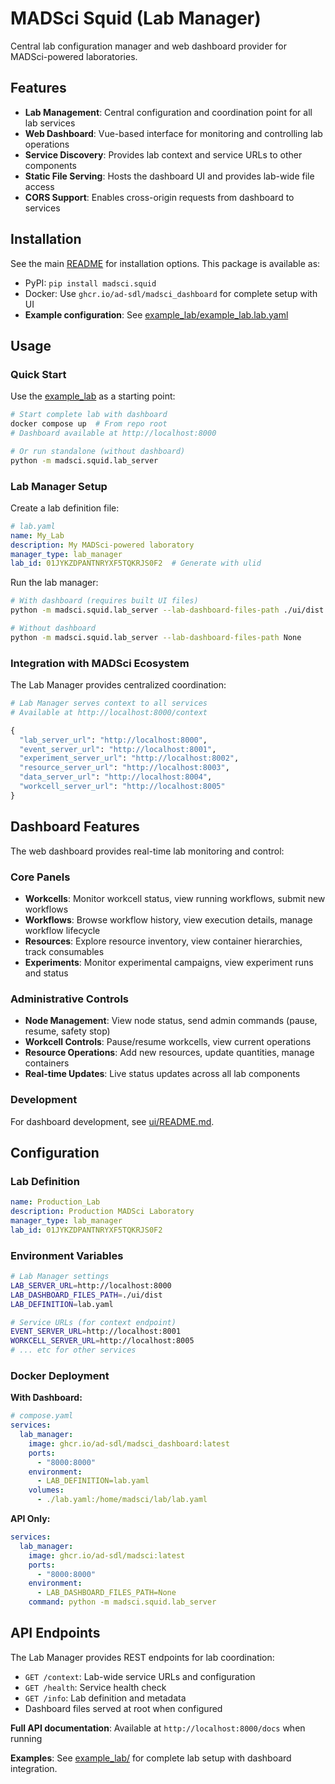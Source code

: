 # MADSci Squid (Lab Manager)

Central lab configuration manager and web dashboard provider for MADSci-powered laboratories.

## Features

- **Lab Management**: Central configuration and coordination point for all lab services
- **Web Dashboard**: Vue-based interface for monitoring and controlling lab operations
- **Service Discovery**: Provides lab context and service URLs to other components
- **Static File Serving**: Hosts the dashboard UI and provides lab-wide file access
- **CORS Support**: Enables cross-origin requests from dashboard to services

## Installation

See the main [README](../../README.md#installation) for installation options. This package is available as:
- PyPI: `pip install madsci.squid`
- Docker: Use `ghcr.io/ad-sdl/madsci_dashboard` for complete setup with UI
- **Example configuration**: See [example_lab/example_lab.lab.yaml](../../example_lab/example_lab.lab.yaml)

## Usage

### Quick Start

Use the [example_lab](../../example_lab/) as a starting point:

```bash
# Start complete lab with dashboard
docker compose up  # From repo root
# Dashboard available at http://localhost:8000

# Or run standalone (without dashboard)
python -m madsci.squid.lab_server
```

### Lab Manager Setup

Create a lab definition file:

```yaml
# lab.yaml
name: My_Lab
description: My MADSci-powered laboratory
manager_type: lab_manager
lab_id: 01JYKZDPANTNRYXF5TQKRJS0F2  # Generate with ulid
```

Run the lab manager:

```bash
# With dashboard (requires built UI files)
python -m madsci.squid.lab_server --lab-dashboard-files-path ./ui/dist

# Without dashboard
python -m madsci.squid.lab_server --lab-dashboard-files-path None
```

### Integration with MADSci Ecosystem

The Lab Manager provides centralized coordination:

```python
# Lab Manager serves context to all services
# Available at http://localhost:8000/context

{
  "lab_server_url": "http://localhost:8000",
  "event_server_url": "http://localhost:8001",
  "experiment_server_url": "http://localhost:8002",
  "resource_server_url": "http://localhost:8003",
  "data_server_url": "http://localhost:8004",
  "workcell_server_url": "http://localhost:8005"
}
```

## Dashboard Features

The web dashboard provides real-time lab monitoring and control:

### Core Panels
- **Workcells**: Monitor workcell status, view running workflows, submit new workflows
- **Workflows**: Browse workflow history, view execution details, manage workflow lifecycle
- **Resources**: Explore resource inventory, view container hierarchies, track consumables
- **Experiments**: Monitor experimental campaigns, view experiment runs and status

### Administrative Controls
- **Node Management**: View node status, send admin commands (pause, resume, safety stop)
- **Workcell Controls**: Pause/resume workcells, view current operations
- **Resource Operations**: Add new resources, update quantities, manage containers
- **Real-time Updates**: Live status updates across all lab components

### Development

For dashboard development, see [ui/README.md](../../ui/README.md).

## Configuration

### Lab Definition
```yaml
name: Production_Lab
description: Production MADSci Laboratory
manager_type: lab_manager
lab_id: 01JYKZDPANTNRYXF5TQKRJS0F2
```

### Environment Variables
```bash
# Lab Manager settings
LAB_SERVER_URL=http://localhost:8000
LAB_DASHBOARD_FILES_PATH=./ui/dist
LAB_DEFINITION=lab.yaml

# Service URLs (for context endpoint)
EVENT_SERVER_URL=http://localhost:8001
WORKCELL_SERVER_URL=http://localhost:8005
# ... etc for other services
```

### Docker Deployment

**With Dashboard:**
```yaml
# compose.yaml
services:
  lab_manager:
    image: ghcr.io/ad-sdl/madsci_dashboard:latest
    ports:
      - "8000:8000"
    environment:
      - LAB_DEFINITION=lab.yaml
    volumes:
      - ./lab.yaml:/home/madsci/lab/lab.yaml
```

**API Only:**
```yaml
services:
  lab_manager:
    image: ghcr.io/ad-sdl/madsci:latest
    ports:
      - "8000:8000"
    environment:
      - LAB_DASHBOARD_FILES_PATH=None
    command: python -m madsci.squid.lab_server
```

## API Endpoints

The Lab Manager provides REST endpoints for lab coordination:

- `GET /context`: Lab-wide service URLs and configuration
- `GET /health`: Service health check
- `GET /info`: Lab definition and metadata
- Dashboard files served at root when configured

**Full API documentation**: Available at `http://localhost:8000/docs` when running

**Examples**: See [example_lab/](../../example_lab/) for complete lab setup with dashboard integration.

